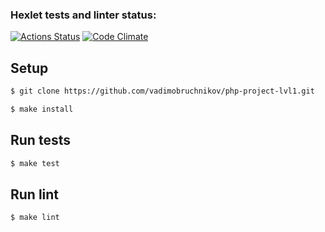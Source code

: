 ### Hexlet tests and linter status:
[![Actions Status](https://github.com/vadimobruchnikov/php-project-lvl1/workflows/hexlet-check/badge.svg)](https://github.com/vadimobruchnikov/php-project-lvl1/actions)
[![Code Climate](https://api.codeclimate.com/v1/badges/a99a88d28ad37a79dbf6/maintainability)](https://codeclimate.com/github/codeclimate/codeclimate/maintainability)

## Setup

```sh
$ git clone https://github.com/vadimobruchnikov/php-project-lvl1.git

$ make install
```

## Run tests

```sh
$ make test
```
## Run lint

```sh
$ make lint
```
